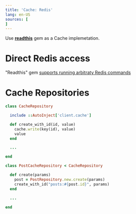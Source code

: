 ```yaml
---
title: 'Cache: Redis'
lang: en-US
sources: [
]
---
```


Use [**readthis**](https://github.com/sorentwo/readthis) gem as a Cache implemetation.

# Direct Redis access

"Readthis" gem [supports running arbitraty Redis commands](https://github.com/sorentwo/readthis#running-arbitrary-redis-commands)

# Cache Repositories

```ruby
class CacheRepository

  include ::AutoInject['client.cache']

  def create_with_id(id, value)
    cache.write(key(id), value)
    value
  end

  ...

end

class PostCacheRepository < CacheRepository

  def create(params)
    post = PostRepository.new.create(params)
    create_with_id("posts:#{post.id}", params)
  end

  ...
  
end
```
